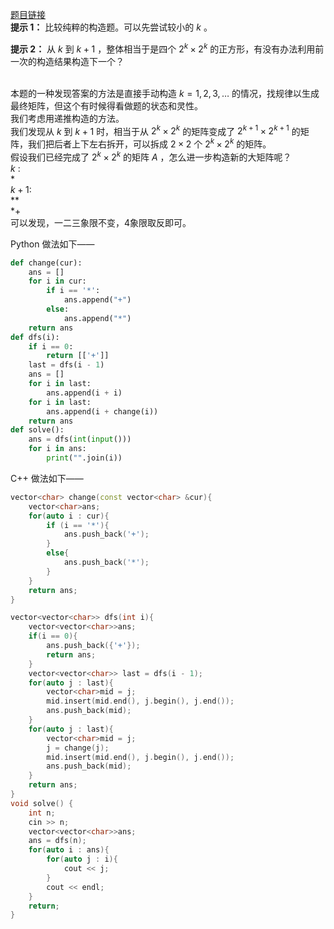 [题目链接](https://codeforces.com/problemset/problem/610/C)
<br>**提示 1：** 比较纯粹的构造题。可以先尝试较小的 $k$ 。

**提示 2：** 从 $k$ 到 $k+1$ ，整体相当于是四个 $2^k\times 2^k$ 的正方形，有没有办法利用前一次的构造结果构造下一个？

<br>本题的一种发现答案的方法是直接手动构造 $k=1,2,3,\dots$ 的情况，找规律以生成最终矩阵，但这个有时候得看做题的状态和灵性。
<br>我们考虑用递推构造的方法。
<br>我们发现从 $k$ 到 $k+1$ 时，相当于从 $2^k\times 2^k$ 的矩阵变成了 $2^{k+1}\times 2^{k+1}$ 的矩阵，我们把后者上下左右拆开，可以拆成 $2\times 2$ 个 $2^k\times 2^k$ 的矩阵。
<br>假设我们已经完成了 $2^k\times 2^k$ 的矩阵 $A$ ，怎么进一步构造新的大矩阵呢？
<br> $k$ :
<br> *
<br> $k+1$:
<br>**
<br>*+
<br>可以发现，一二三象限不变，4象限取反即可。

Python 做法如下——

```Python []
def change(cur):
    ans = []
    for i in cur:
        if i == '*':
            ans.append("+")
        else:
            ans.append("*")
    return ans
def dfs(i):
    if i == 0:
        return [['+']]
    last = dfs(i - 1)
    ans = []
    for i in last:
        ans.append(i + i)
    for i in last:
        ans.append(i + change(i))
    return ans
def solve():
    ans = dfs(int(input()))
    for i in ans:
        print("".join(i))
```
C++ 做法如下——

```cpp []
vector<char> change(const vector<char> &cur){
    vector<char>ans;
    for(auto i : cur){
        if (i == '*'){
            ans.push_back('+');
        }
        else{
            ans.push_back('*');
        }
    }
    return ans;
}

vector<vector<char>> dfs(int i){
    vector<vector<char>>ans;
    if(i == 0){
        ans.push_back({'+'});
        return ans;
    }
    vector<vector<char>> last = dfs(i - 1);
    for(auto j : last){
        vector<char>mid = j;
        mid.insert(mid.end(), j.begin(), j.end());
        ans.push_back(mid);
    }
    for(auto j : last){
        vector<char>mid = j;
        j = change(j);
        mid.insert(mid.end(), j.begin(), j.end());
        ans.push_back(mid);
    }
    return ans;
}
void solve() {
    int n;
    cin >> n;
    vector<vector<char>>ans;
    ans = dfs(n);
    for(auto i : ans){
        for(auto j : i){
            cout << j;
        }
        cout << endl;
    }
    return;
}
```
